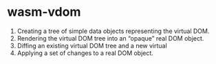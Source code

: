 # wasm-vdom

1. Creating a tree of simple data objects representing the virtual DOM.
2. Rendering the virtual DOM tree into an “opaque” real DOM object.
3. Diffing an existing virtual DOM tree and a new virtual
5. Applying a set of changes to a real DOM object.

